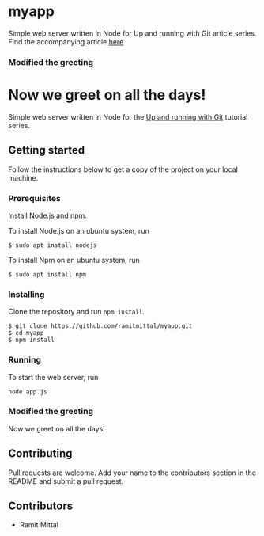 # myapp
Simple web server written in Node for Up and running with Git article series. Find the accompanying article [here](https://www.attosol.com/getting-started-with-git-part-1/).

### Modified the greeting
Now we greet on all the days!
=======
Simple web server written in Node for the [Up and running with Git](https://www.attosol.com/getting-started-with-git-part-1/) tutorial series.

## Getting started
Follow the instructions below to get a copy of the project on your local machine.  
### Prerequisites   
Install [Node.js]() and [npm](https://www.npmjs.com/get-npm).

To install Node.js on an ubuntu system, run  
```
$ sudo apt install nodejs
```

To install Npm on an ubuntu system, run  
```
$ sudo apt install npm
```

### Installing
Clone the repository and run `npm install`.  
```
$ git clone https://github.com/ramitmittal/myapp.git
$ cd myapp
$ npm install
```

### Running
To start the web server, run  
```
node app.js  
```

### Modified the greeting
Now we greet on all the days!

## Contributing
Pull requests are welcome. Add your name to the contributors section in the README and submit a pull request. 

## Contributors
* Ramit Mittal